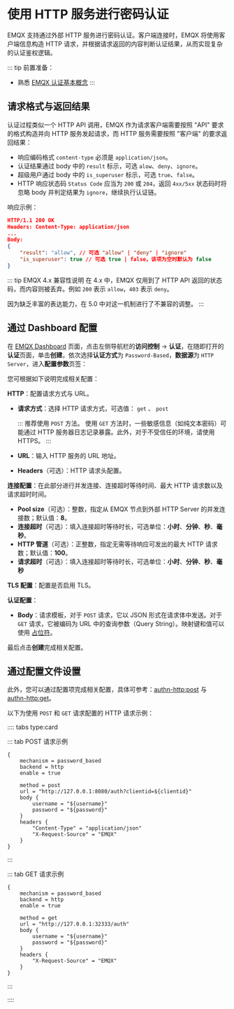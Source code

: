 # 使用 HTTP 服务进行密码认证

EMQX 支持通过外部 HTTP 服务进行密码认证。客户端连接时，EMQX 将使用客户端信息构造 HTTP 请求，并根据请求返回的内容判断认证结果，从而实现复杂的认证鉴权逻辑。

::: tip
前置准备：

- 熟悉 [EMQX 认证基本概念](../authn/authn.md)
:::

## 请求格式与返回结果

认证过程类似一个 HTTP API 调用，EMQX 作为请求客户端需要按照 "API" 要求的格式构造并向 HTTP 服务发起请求，而 HTTP 服务需要按照 "客户端" 的要求返回结果：

- 响应编码格式 `content-type` 必须是 `application/json`。
- 认证结果通过 body 中的 `result` 标示，可选 `alow`、`deny`、`ignore`。
- 超级用户通过 body 中的 `is_superuser` 标示，可选 `true`、`false`。
- HTTP 响应状态码 `Status Code` 应当为 `200` 或 `204`，返回 `4xx/5xx` 状态码时将忽略 body 并判定结果为 `ignore`，继续执行认证链。

响应示例：

```json
HTTP/1.1 200 OK
Headers: Content-Type: application/json
...
Body:
{
    "result": "allow", // 可选 "allow" | "deny" | "ignore"
    "is_superuser": true // 可选 true | false，该项为空时默认为 false
}
```

::: tip EMQX 4.x 兼容性说明
在 4.x 中，EMQX 仅用到了 HTTP API 返回的状态码，而内容则被丢弃。例如 `200` 表示 `allow`，`403` 表示 `deny`。

因为缺乏丰富的表达能力，在 5.0 中对这一机制进行了不兼容的调整。
:::

## 通过 Dashboard 配置

在 [EMQX Dashboard](http://127.0.0.1:18083/#/authentication) 页面，点击左侧导航栏的**访问控制** -> **认证**，在随即打开的**认证**页面，单击**创建**，依次选择**认证方式**为 `Password-Based`，**数据源**为 `HTTP Server`，进入**配置参数**页签：

您可根据如下说明完成相关配置：

**HTTP**：配置请求方式与 URL。

- **请求方式**：选择 HTTP 请求方式，可选值： `get` 、 `post`

  :::
  推荐使用 `POST` 方法。 使用 `GET` 方法时，一些敏感信息（如纯文本密码）可能通过 HTTP 服务器日志记录暴露。此外，对于不受信任的环境，请使用 HTTPS。
  :::

- **URL**：输入 HTTP 服务的 URL 地址。

- **Headers**（可选）：HTTP 请求头配置。

**连接配置**：在此部分进行并发连接、连接超时等待时间、最大 HTTP 请求数以及请求超时时间。

- **Pool size**（可选）：整数，指定从 EMQX 节点到外部 HTTP Server 的并发连接数；默认值：**8**。<!--有范围吗？-->
- **连接超时**（可选）：填入连接超时等待时长，可选单位：**小时**、**分钟**、**秒**、**毫秒**。
- **HTTP 管道**（可选）：正整数，指定无需等待响应可发出的最大 HTTP 请求数；默认值：**100**。
- **请求超时**（可选）：填入连接超时等待时长，可选单位：**小时**、**分钟**、**秒**、**毫秒**

**TLS 配置**：配置是否启用 TLS。

**认证配置**：

- **Body**：请求模板，对于 `POST` 请求，它以 JSON 形式在请求体中发送。对于 `GET` 请求，它被编码为 URL 中的查询参数（Query String）。映射键和值可以使用 [占位符](./authn.md#认证占位符)。

最后点击**创建**完成相关配置。

## 通过配置文件设置

此外，您可以通过配置项完成相关配置，具体可参考：[authn-http:post](../../admin/cfg.md#authn-http:post) 与 [authn-http:get](../../admin/cfg.md#authn-http:get)。

以下为使用 `POST` 和 `GET` 请求配置的 HTTP 请求示例：

<!--这里的内容需要更新-->

:::: tabs type:card

::: tab POST 请求示例

```hocon
{
    mechanism = password_based
    backend = http
    enable = true

    method = post
    url = "http://127.0.0.1:8080/auth?clientid=${clientid}"
    body {
        username = "${username}"
        password = "${password}"
    }
    headers {
        "Content-Type" = "application/json"
        "X-Request-Source" = "EMQX"
    }
}
```

:::

::: tab GET 请求示例

```hocon
{
    mechanism = password_based
    backend = http
    enable = true

    method = get
    url = "http://127.0.0.1:32333/auth"
    body {
        username = "${username}"
        password = "${password}"
    }
    headers {
        "X-Request-Source" = "EMQX"
    }
}
```

:::

::::
